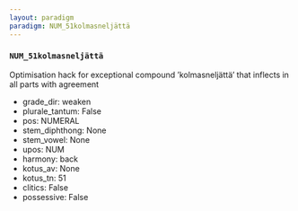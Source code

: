 ```yaml
---
layout: paradigm
paradigm: NUM_51kolmasneljättä
---
```

### ` NUM_51kolmasneljättä `

Optimisation hack for exceptional compound ’kolmasneljättä’ that inflects in all parts with agreement
* grade_dir: weaken
* plurale_tantum: False
* pos: NUMERAL
* stem_diphthong: None
* stem_vowel: None
* upos: NUM
* harmony: back
* kotus_av: None
* kotus_tn: 51
* clitics: False
* possessive: False
